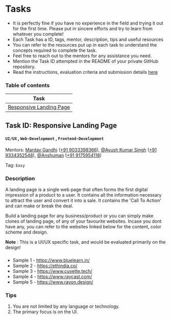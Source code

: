 # Tasks

* It is perfectly fine if you have no experience in the field and trying it out for the first time. Please put in sincere efforts and try to learn from whatever you complete!
* Each Task has a ID, tags, mentor, description, tips and useful resources
* You can refer to the resources put up in each task to understand the concepts required to complete the task.
* Feel free to reach out to the mentors for any assistance you need.
* Mention the Task ID attempted in the README of your private GitHub repository.
* Read the instructions, evaluation criteria and submission details [here](./README.md)

### Table of contents
| Task      |
| ----------- |
| [Responsive Landing Page](https://github.com/Esummit-organization/ESIC-Web-Recruitments/blob/main/Tasks.md#task-id-responsive-landing-page)        |

## Task ID: Responsive Landing Page
#### `UI/UX` , `Web-Development` , `Frontend-Development`

Mentors: [Mardav Gandhi](https://github.com/marcdhi) ([+91 9033398366](https://wa.me/919033398366)), [@Ayush Kumar Singh](https://github.com/Ayush4345) ([+91 9334352548](https://wa.me/919334352548)), [@Anshuman](https://github.com/anshumanNitk) ([+91 9175954118](https://wa.me/919175954118))

Tag: `Easy`

### Description
A landing page is a single web page that often forms the first digital impression of a product to a user. It contains all the information necessary to attract the user and convert it into a sale. It contains the 'Call To Action' and can make or break the deal.

Build a landing page for any business/product or you can simply make clones of landing page, of any of your favourite websites. Incase you dont have any, you can refer to the websites linked below for the content, color scheme and design.

**Note** : This is a UI/UX specific task, and would be evaluated primarily on the design!

### 
* Sample 1 - https://www.bluelearn.in/
* Sample 2 - https://ethindia.co/
* Sample 3 - https://www.cuvette.tech/
* Sample 4 - https://www.raycast.com/
* Sample 5 - https://www.rayon.design/

### Tips
1. You are not limited by any language or technology.
2. The primary focus is on the UI.
